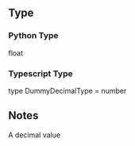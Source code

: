 ## Type
### Python Type
float
### Typescript Type
type DummyDecimalType = number

## Notes

A decimal value